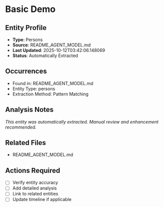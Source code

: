 # Basic Demo

## Entity Profile
- **Type**: Persons
- **Source**: README_AGENT_MODEL.md
- **Last Updated**: 2025-10-12T03:42:06.148069
- **Status**: Automatically Extracted

## Occurrences
- Found in: README_AGENT_MODEL.md
- Entity Type: persons
- Extraction Method: Pattern Matching

## Analysis Notes
*This entity was automatically extracted. Manual review and enhancement recommended.*

## Related Files
- README_AGENT_MODEL.md

## Actions Required
- [ ] Verify entity accuracy
- [ ] Add detailed analysis
- [ ] Link to related entities
- [ ] Update timeline if applicable
